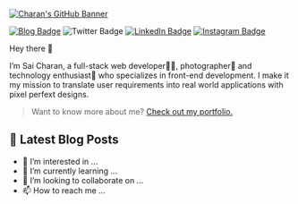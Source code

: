 [![Charan's GitHub Banner](./BannerImage.jpg)](https://charandev.com)

[![Blog Badge](https://img.shields.io/badge/charandev.com-TechBlog-informational?logo=personal&style=flat-square)](https://charandev.com)
![Twitter Badge](https://img.shields.io/twitter/follow/devallacharan?logo=twitter&style=flat-square)
[![LinkedIn Badge](https://img.shields.io/badge/LinkedIn-Profile-informational?logo=linkedin&style=flat-square)](https://www.linkedin.com/in/devalla-sai-charan-a85a7ab9/)
[![Instagram Badge](https://img.shields.io/badge/Instagram-Profile-informational?logo=instagram&style=flat-square)](https://www.instagram.com/charandev.io/)

Hey there 👋 

I’m Sai Charan, a full-stack web developer👨‍💻, photographer📸 and technology enthusiast📱 who specializes in front-end development. I make it my mission to translate user requirements into real world applications with pixel perfext designs.

> Want to know more about me?  [Check out my portfolio.](https://charandev.com/about-saicharan)


## 📝 Latest Blog Posts

<!-- BLOG-POST-LIST:START -->
<!-- BLOG-POST-LIST:END -->

- 👀 I’m interested in ...
- 🌱 I’m currently learning ...
- 💞️ I’m looking to collaborate on ...
- 📫 How to reach me ...

<!---
charandev/charandev is a ✨ special ✨ repository because its `README.md` (this file) appears on your GitHub profile.
You can click the Preview link to take a look at your changes.
--->
